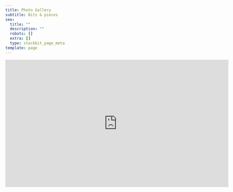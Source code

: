 ```yaml
---
title: Photo Gallery
subtitle: Bits & pieces
seo:
  title: ""
  description: ""
  robots: []
  extra: []
  type: stackbit_page_meta
template: page
---
```

<iframe src="https://albumizr.com/a/dIax" scrolling="no" frameborder="0" allowfullscreen width="700" height="400"></iframe>